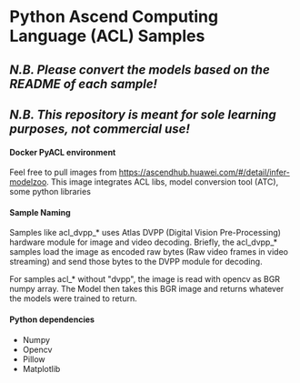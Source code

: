 # Python Ascend Computing Language (ACL) Samples
 ## _N.B. Please convert the models based on the README of each sample!_ 
 ## _N.B. This repository is meant for sole learning purposes, not commercial use!_ 

#### Docker PyACL environment
Feel free to pull images from https://ascendhub.huawei.com/#/detail/infer-modelzoo. This image integrates ACL libs, model conversion tool (ATC), some python libraries

#### Sample Naming
Samples like acl_dvpp_* uses Atlas DVPP (Digital Vision Pre-Processing) hardware module for image and video decoding. Briefly, the acl_dvpp_* samples load the image as encoded raw bytes (Raw video frames in video streaming) and send those bytes to the DVPP module for decoding.

For samples acl_* without "dvpp", the image is read with opencv as BGR numpy array. The Model then takes this BGR image and returns whatever the models were trained to return.

#### Python dependencies
- Numpy
- Opencv
- Pillow
- Matplotlib

